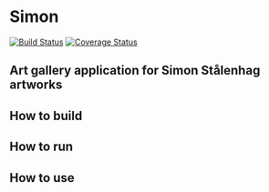 Simon
=====
[![Build Status](https://travis-ci.org/maseev/simon.svg?branch=master)](https://travis-ci.org/maseev/simon)
[![Coverage Status](https://coveralls.io/repos/github/maseev/simon/badge.svg?branch=master)](https://coveralls.io/github/maseev/simon?branch=master)

Art gallery application for Simon Stålenhag artworks
-----------

How to build
------------

How to run
----------

How to use
----------
